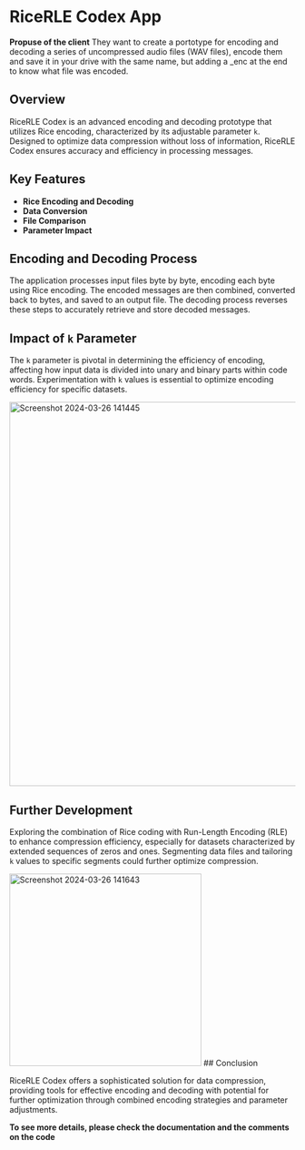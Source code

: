 
# RiceRLE Codex App

**Propuse of the client**
They want to create a portotype for encoding and decoding a series of uncompressed audio files (WAV files), encode them and save it in your drive with the same name, but adding a _enc at the end to know what file was encoded. 

## Overview

RiceRLE Codex is an advanced encoding and decoding prototype that utilizes Rice encoding, characterized by its adjustable parameter `k`. Designed to optimize data compression without loss of information, RiceRLE Codex ensures accuracy and efficiency in processing messages.

## Key Features

- **Rice Encoding and Decoding**
- **Data Conversion**
- **File Comparison**
- **Parameter Impact**

## Encoding and Decoding Process

The application processes input files byte by byte, encoding each byte using Rice encoding. The encoded messages are then combined, converted back to bytes, and saved to an output file. The decoding process reverses these steps to accurately retrieve and store decoded messages.

## Impact of `k` Parameter

The `k` parameter is pivotal in determining the efficiency of encoding, affecting how input data is divided into unary and binary parts within code words. Experimentation with `k` values is essential to optimize encoding efficiency for specific datasets.

<img width="675" alt="Screenshot 2024-03-26 141445" src="https://github.com/joseortega9988/Rice-Run-Length-Encoding-App/assets/77720475/0b236e44-2546-4e8b-9ff6-02b8fca0f8ce">


## Further Development

Exploring the combination of Rice coding with Run-Length Encoding (RLE) to enhance compression efficiency, especially for datasets characterized by extended sequences of zeros and ones. Segmenting data files and tailoring `k` values to specific segments could further optimize compression.

<img width="338" alt="Screenshot 2024-03-26 141643" src="https://github.com/joseortega9988/Rice-Run-Length-Encoding-App/assets/77720475/ed25551b-99dd-47e8-9c27-20492c84f3ec">
## Conclusion

RiceRLE Codex offers a sophisticated solution for data compression, providing tools for effective encoding and decoding with potential for further optimization through combined encoding strategies and parameter adjustments.

**To see more details, please check the documentation and the comments on the code**



